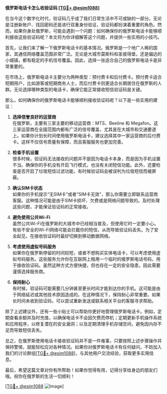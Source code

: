 **俄罗斯电话卡怎么收验证码 [[TG💪+ @esim1088](https://t.me/s/esim1088)]**

在当今这个数字化时代，验证码几乎成了我们日常生活中不可或缺的一部分。无论是注册新账户、找回密码还是进行双重身份验证，验证码都扮演着重要的角色。然而，如果你身处俄罗斯，可能会遇到一个问题：如何确保你的俄罗斯电话卡能够顺利接收这些验证码呢？本文将为你详细解答这个问题，并提供一些实用的小技巧。

首先，让我们来了解一下俄罗斯电话卡的基本情况。俄罗斯是一个地广人稀的国家，其通信网络覆盖范围非常广泛。无论是大城市莫斯科和圣彼得堡，还是偏远的小城镇，都有稳定的手机信号覆盖。因此，选择一张适合自己的俄罗斯电话卡是非常重要的。

在市场上，俄罗斯电话卡主要分为两种类型：预付费卡和后付费卡。预付费卡适合短期用户，比如游客或短期商务人士，而后付费卡则更适合长期居住在俄罗斯的人群。无论选择哪种类型的电话卡，确保它能正常接收短信验证码是关键。

那么，如何确保你的俄罗斯电话卡能够顺利接收验证码呢？以下是一些实用的建议：

1. **选择信誉良好的运营商**  
   在俄罗斯，主要有三家主要的移动运营商：MTS、Beeline 和 Megafon。这三家运营商在全国范围内都有广泛的信号覆盖，尤其是在大城市和交通要道上。如果你计划长时间使用俄罗斯电话卡，建议选择其中一家运营商的后付费卡。这样不仅信号质量有保障，而且客服服务也更加完善。

2. **检查手机设置**  
   很多时候，验证码无法接收的问题并不是因为电话卡本身，而是因为手机设置不当。确保你的手机没有开启飞行模式，也没有关闭短信功能。此外，还要检查是否开启了垃圾短信过滤功能，有时候验证码会被误判为垃圾短信而被屏蔽。

3. **确认SIM卡状态**  
   如果你的手机提示“无SIM卡”或者“SIM卡无效”，那么你需要立即联系运营商客服。这种情况可能是由于SIM卡损坏、欠费或是网络问题导致的。及时处理这些问题，才能保证验证码的正常接收。

4. **避免使用公共Wi-Fi**  
   虽然公共Wi-Fi在俄罗斯的大城市中已经相当普及，但使用它时一定要小心。有些不安全的Wi-Fi网络可能会拦截你的短信，从而导致验证码丢失。为了安全起见，在接收验证码时最好切换到移动数据网络。

5. **考虑使用虚拟号码服务**  
   如果你在俄罗斯停留的时间较短，或者不想购买实体电话卡，可以考虑使用虚拟号码服务。这些服务允许你在互联网上租用一个临时的俄罗斯电话号码，用于接收验证码。虽然这种方式方便快捷，但也存在一定的安全隐患，因此需要谨慎选择服务商。

6. **保持耐心**  
   有时候，验证码可能需要几分钟甚至更长时间才能到达你的手机。这可能是由于网络延迟或其他技术原因造成的。在这种情况下，保持耐心非常重要。如果长时间未收到验证码，可以尝试重新发送或联系相关平台的客服寻求帮助。

除了上述建议外，还有一些小贴士可以帮助你更好地管理俄罗斯电话卡。例如，定期查看余额并及时充值，以确保电话卡不会因欠费而停机；定期更新手机操作系统和应用程序，以修复潜在的安全漏洞；以及定期清理手机存储空间，避免因内存不足而导致短信丢失。

总之，在俄罗斯使用电话卡接收验证码并不是一件难事，只要按照上述步骤操作并保持警惕，就能轻松应对各种情况。如果你对俄罗斯电话卡有任何疑问，不妨加入我们的讨论群组[[TG💪+ @esim1088](https://t.me/s/esim1088)]，与其他用户交流经验，获取更多实用信息。

最后，希望这篇文章对你有所帮助！如果你觉得有用，记得分享给身边的朋友们哦。祝你在俄罗斯的生活一切顺利！

[[TG💪+ @esim1088](https://t.me/s/esim1088) ![Image](https://i.postimg.cc/4NQfJmqS/Snipaste-2025-05-13-00-14-12.png)]